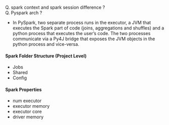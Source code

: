 Q. spark context and spark session difference ?  
Q. Pyspark arch ?

- In PySpark, two separate process runs in the executor, a JVM that executes the Spark part of code (joins, aggregations and shuffles) and a python process that executes the user’s code. The two processes communicate via a Py4J bridge that exposes the JVM objects in the python process and vice-versa.


#### Spark Folder Structure (Project Level)
- Jobs
- Shared
- Config

#### Spark Properties
- num executor
- executor memory
- executor core
- driver memory


